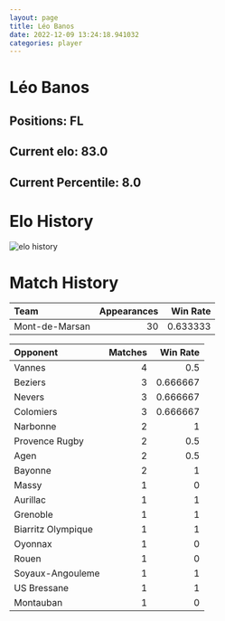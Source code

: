 ```yaml
---  
layout: page  
title: Léo Banos  
date: 2022-12-09 13:24:18.941032  
categories: player  
---
```

# Léo Banos

## Positions: FL

## Current elo: 83.0

## Current Percentile: 8.0

# Elo History


![elo history](history_LéoBanos.png)
# Match History


| Team           |   Appearances |   Win Rate |
|:---------------|--------------:|-----------:|
| Mont-de-Marsan |            30 |   0.633333 |

| Opponent           |   Matches |   Win Rate |
|:-------------------|----------:|-----------:|
| Vannes             |         4 |   0.5      |
| Beziers            |         3 |   0.666667 |
| Nevers             |         3 |   0.666667 |
| Colomiers          |         3 |   0.666667 |
| Narbonne           |         2 |   1        |
| Provence Rugby     |         2 |   0.5      |
| Agen               |         2 |   0.5      |
| Bayonne            |         2 |   1        |
| Massy              |         1 |   0        |
| Aurillac           |         1 |   1        |
| Grenoble           |         1 |   1        |
| Biarritz Olympique |         1 |   1        |
| Oyonnax            |         1 |   0        |
| Rouen              |         1 |   0        |
| Soyaux-Angouleme   |         1 |   1        |
| US Bressane        |         1 |   1        |
| Montauban          |         1 |   0        |